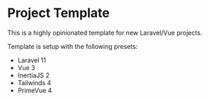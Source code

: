# Project Template

This is a highly opinionated template for new Laravel/Vue projects.

Template is setup with the following presets:

* Laravel 11
* Vue 3
* InertiaJS 2
* Tailwinds 4
* PrimeVue 4
